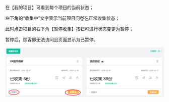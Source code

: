 在【我的项目】可看到每个项目的当前状态；

左下角的“收集中”文字表示当前项目问卷在正常收集状态；

此时点击项目的右下角【暂停收集】按钮可进行状态变更为暂停；

暂停后，顾客即无法访问且页面显示为已暂停。

![](/assets/WX20181227-140858.png)

